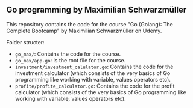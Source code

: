 ## Go programming by Maximilian Schwarzmüller

This repository contains the code for the course "Go (Golang): The Complete Bootcamp" by Maximilian Schwarzmüller on Udemy.

Folder structer:
- `go_max/`: Contains the code for the course.
- `go_max/app.go`: Is the root file for the course.
- `investment/investment_calulator.go`: Contains the code for the investment calculator (which consists of the very basics of Go programming like working with variable, values operators etc).
- `profite/profite_calculator.go`: Contains the code for the profit calculator (which consists of the very basics of Go programming like working with variable, values operators etc).